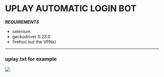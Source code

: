# UPLAY AUTOMATIC LOGIN BOT


***REQUIREMENTS***
- selenium
- geckodriver 0.23.0
- firefox( but the VPNs)

------------
### uplay.txt for example

![](https://i.ibb.co/4SC8fBv/awfa.png)